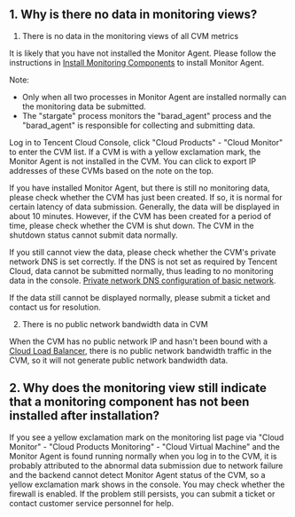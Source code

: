 ## 1. Why is there no data in monitoring views?
1) There is no data in the monitoring views of all CVM metrics

It is likely that you have not installed the Monitor Agent. Please follow the instructions in [Install Monitoring Components](http://cloud.tencent.com/doc/product/248/%E5%AE%89%E8%A3%85%E7%9B%91%E6%8E%A7%E7%BB%84%E4%BB%B6) to install Monitor Agent.

Note:

- Only when all two processes in Monitor Agent are installed normally can the monitoring data be submitted.
- The "stargate" process monitors the "barad_agent" process and the "barad_agent" is responsible for collecting and submitting data.

Log in to Tencent Cloud Console, click "Cloud Products" - "Cloud Monitor" to enter the CVM list. If a CVM is with a yellow exclamation mark, the Monitor Agent is not installed in the CVM. You can click to export IP addresses of these CVMs based on the note on the top.

If you have installed Monitor Agent, but there is still no monitoring data, please check whether the CVM has just been created. If so, it is normal for certain latency of data submission. Generally, the data will be displayed in about 10 minutes. However, if the CVM has been created for a period of time, please check whether the CVM is shut down. The CVM in the shutdown status cannot submit data normally.

If you still cannot view the data, please check whether the CVM's private network DNS is set correctly. If the DNS is not set as required by Tencent Cloud, data cannot be submitted normally, thus leading to no monitoring data in the console. [Private network DNS configuration of basic network](https://cloud.tencent.com/doc/product/213/499#3.2.-.E5.9F.BA.E7.A1.80.E7.BD.91.E7.BB.9C.E7.9A.84.E5.86.85.E7.BD.91-dns).

If the data still cannot be displayed normally, please submit a ticket and contact us for resolution.

2) There is no public network bandwidth data in CVM

When the CVM has no public network IP and hasn't been bound with a [Cloud Load Balancer](https://cloud.tencent.com/document/product/214/524), there is no public network bandwidth traffic in the CVM, so it will not generate public network bandwidth data.

## 2. Why does the monitoring view still indicate that a monitoring component has not been installed after installation?

If you see a yellow exclamation mark on the monitoring list page via "Cloud Monitor" - "Cloud Products Monitoring" - "Cloud Virtual Machine" and the Monitor Agent is found running normally when you log in to the CVM, it is probably attributed to the abnormal data submission due to network failure and the backend cannot detect Monitor Agent status of the CVM, so a yellow exclamation mark shows in the console. You may check whether the firewall is enabled. If the problem still persists, you can submit a ticket or contact customer service personnel for help.
